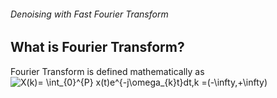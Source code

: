 ###### Denoising with Fast Fourier Transform
## What is Fourier Transform?
Fourier Transform is defined mathematically as <img src="https://latex.codecogs.com/svg.image?X(k)=&space;\int_{0}^{P}&space;x(t)e^{-j\omega_{k}t}dt,k&space;=(-\infty,&plus;\infty)" title="X(k)= \int_{0}^{P} x(t)e^{-j\omega_{k}t}dt,k =(-\infty,+\infty)" />
